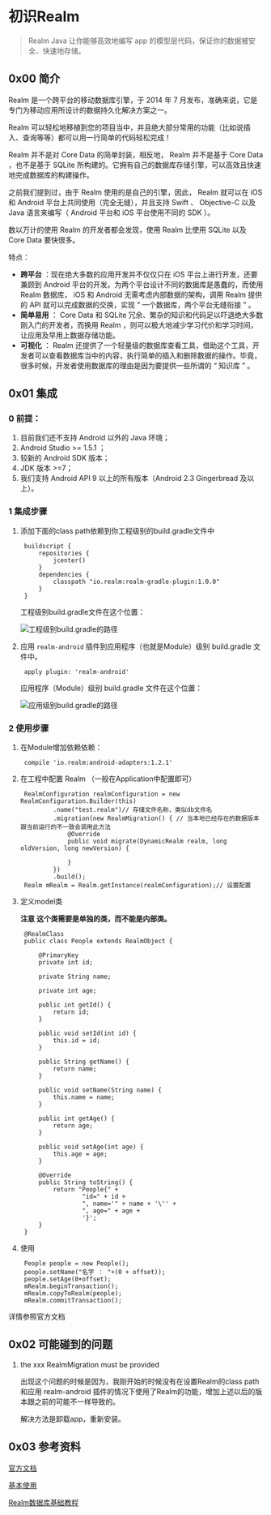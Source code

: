 # 初识Realm
> Realm Java 让你能够高效地编写 app 的模型层代码，保证你的数据被安全、快速地存储。

## 0x00 简介
Realm 是一个跨平台的移动数据库引擎，于 2014 年 7 月发布，准确来说，它是专门为移动应用所设计的数据持久化解决方案之一。

Realm 可以轻松地移植到您的项目当中，并且绝大部分常用的功能（比如说插入、查询等等）都可以用一行简单的代码轻松完成！

Realm 并不是对 Core Data 的简单封装，相反地， Realm 并不是基于 Core Data ，也不是基于 SQLite 所构建的。它拥有自己的数据库存储引擎，可以高效且快速地完成数据库的构建操作。

之前我们提到过，由于 Realm 使用的是自己的引擎，因此， Realm 就可以在 iOS 和 Android 平台上共同使用（完全无缝），并且支持 Swift 、 Objective-C 以及 Java 语言来编写（ Android 平台和 iOS 平台使用不同的 SDK ）。

数以万计的使用 Realm 的开发者都会发现，使用 Realm 比使用 SQLite 以及 Core Data 要快很多。

特点：

* __跨平台__ ：现在绝大多数的应用开发并不仅仅只在 iOS 平台上进行开发，还要兼顾到 Android 平台的开发。为两个平台设计不同的数据库是愚蠢的，而使用 Realm 数据库， iOS 和 Android 无需考虑内部数据的架构，调用 Realm 提供的 API 就可以完成数据的交换，实现 “ 一个数据库，两个平台无缝衔接 ” 。
* __简单易用__ ： Core Data 和 SQLite 冗余、繁杂的知识和代码足以吓退绝大多数刚入门的开发者，而换用 Realm ，则可以极大地减少学习代价和学习时间，让应用及早用上数据存储功能。
* __可视化__ ： Realm 还提供了一个轻量级的数据库查看工具，借助这个工具，开发者可以查看数据库当中的内容，执行简单的插入和删除数据的操作。毕竟，很多时候，开发者使用数据库的理由是因为要提供一些所谓的 “ 知识库 ” 。

## 0x01 集成
### 0 前提：

1. 目前我们还不支持 Android 以外的 Java 环境；
2. Android Studio >= 1.5.1 ；
3. 较新的 Android SDK 版本；
4. JDK 版本 >=7；
5. 我们支持 Android API 9 以上的所有版本（Android 2.3 Gingerbread 及以上）。

### 1 集成步骤

1. 添加下面的class path依赖到你工程级别的build.gradle文件中
	
		buildscript {
		    repositories {
		        jcenter()
		    }
		    dependencies {
		        classpath "io.realm:realm-gradle-plugin:1.0.0"
		    }
		}

	工程级别build.gradle文件在这个位置：

	![工程级别build.gradle的路径](https://raw.githubusercontent.com/peerless2012/AndroidBasis/master/Imgs/project-level-build-gradle.png)

2. 应用 `realm-android` 插件到应用程序（也就是Module）级别 build.gradle 文件中。
	
		apply plugin: 'realm-android'
	
	应用程序（Module）级别 build.gradle 文件在这个位置：
	
	![应用级别build.gradle的路径](https://raw.githubusercontent.com/peerless2012/AndroidBasis/master/Imgs/application-level-build-gradle.png)

### 2 使用步骤
1. 在Module增加依赖依赖：
	
		compile 'io.realm:android-adapters:1.2.1'

2. 在工程中配置 Realm （一般在Application中配置即可）
	
		RealmConfiguration realmConfiguration = new RealmConfiguration.Builder(this)
                .name("test.realm")// 存储文件名称，类似db文件名
                .migration(new RealmMigration() { // 当本地已经存在的数据版本跟当前运行的不一致会调用此方法
                    @Override
                    public void migrate(DynamicRealm realm, long oldVersion, long newVersion) {

                    }
                })
                .build();
        Realm mRealm = Realm.getInstance(realmConfiguration);// 设置配置

3. 定义model类

	__注意__  __这个类需要是单独的类，而不能是内部类。__

		@RealmClass
		public class People extends RealmObject {

    		@PrimaryKey
		    private int id;
		
		    private String name;
		
		    private int age;
		
		    public int getId() {
		        return id;
		    }
		
		    public void setId(int id) {
		        this.id = id;
		    }
		
		    public String getName() {
		        return name;
		    }
		
		    public void setName(String name) {
		        this.name = name;
		    }
		
		    public int getAge() {
		        return age;
		    }
		
		    public void setAge(int age) {
		        this.age = age;
		    }
		
		    @Override
		    public String toString() {
		        return "People{" +
		                "id=" + id +
		                ", name='" + name + '\'' +
		                ", age=" + age +
		                '}';
		    }
		}
	
4. 使用

		People people = new People();
        people.setName("名字 ： "+(0 + offset));
        people.setAge(0+offset);
        mRealm.beginTransaction();
        mRealm.copyToRealm(people);
        mRealm.commitTransaction();

详情参照官方文档

## 0x02 可能碰到的问题
1. the xxx RealmMigration must be provided
	
	出现这个问题的时候是因为，我刚开始的时候没有在设置Realm的class path和应用 realm-android 插件的情况下使用了Realm的功能，增加上述以后的版本跟之前的可能不一样导致的。
	
	解决方法是卸载app，重新安装。

## 0x03 参考资料
[官方文档](https://realm.io/docs/java/latest/#installation)

[基本使用](http://www.tuicool.com/articles/V7ZFvuB)

[Realm数据库基础教程](http://www.cocoachina.com/ios/20150505/11756.html)